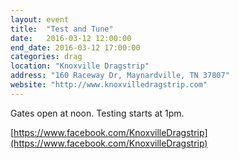 ```yaml
---
layout: event
title:  "Test and Tune"
date:   2016-03-12 12:00:00
end_date: 2016-03-12 17:00:00
categories: drag
location: "Knoxville Dragstrip"
address: "160 Raceway Dr, Maynardville, TN 37807"
website: "http://www.knoxvilledragstrip.com"
---
```


Gates open at noon. Testing starts at 1pm.

[https://www.facebook.com/KnoxvilleDragstrip](https://www.facebook.com/KnoxvilleDragstrip)
